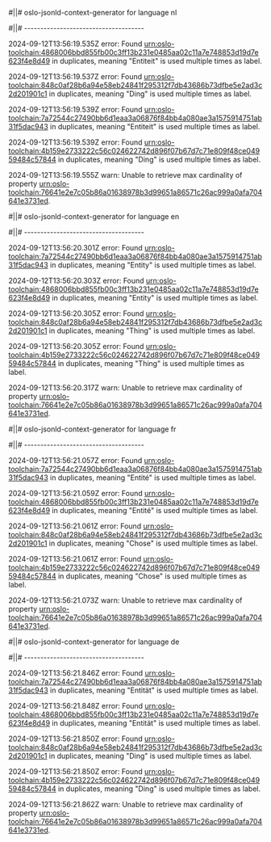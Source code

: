 #||# oslo-jsonld-context-generator for language nl  

#||# -------------------------------------  

2024-09-12T13:56:19.535Z error: Found [urn:oslo-toolchain:4868006bbd855fb00c3ff13b231e0485aa02c11a7e748853d19d7e623f4e8d49](all-cultureel-erfgoed-object-ap.jsonld#L6810) in duplicates, meaning "Entiteit" is used multiple times as label.

2024-09-12T13:56:19.537Z error: Found [urn:oslo-toolchain:848c0af28b6a94e58eb24841f295312f7db43686b73dfbe5e2ad3c2d201901c1](all-cultureel-erfgoed-object-ap.jsonld#L6861) in duplicates, meaning "Ding" is used multiple times as label.

2024-09-12T13:56:19.539Z error: Found [urn:oslo-toolchain:7a72544c27490bb6d1eaa3a06876f84bb4a080ae3a1575914751ab31f5dac943](all-cultureel-erfgoed-object-ap.jsonld#L1656) in duplicates, meaning "Entiteit" is used multiple times as label.

2024-09-12T13:56:19.539Z error: Found [urn:oslo-toolchain:4b159e2733222c56c024622742d896f07b67d7c71e809f48ce04959484c57844](all-cultureel-erfgoed-object-ap.jsonld#L1840) in duplicates, meaning "Ding" is used multiple times as label.

2024-09-12T13:56:19.555Z warn: Unable to retrieve max cardinality of property [urn:oslo-toolchain:76641e2e7c05b86a01638978b3d99651a86571c26ac999a0afa704641e3731ed](all-cultureel-erfgoed-object-ap.jsonld#L4875).

#||# oslo-jsonld-context-generator for language en  

#||# -------------------------------------  

2024-09-12T13:56:20.301Z error: Found [urn:oslo-toolchain:7a72544c27490bb6d1eaa3a06876f84bb4a080ae3a1575914751ab31f5dac943](all-cultureel-erfgoed-object-ap.jsonld#L1656) in duplicates, meaning "Entity" is used multiple times as label.

2024-09-12T13:56:20.303Z error: Found [urn:oslo-toolchain:4868006bbd855fb00c3ff13b231e0485aa02c11a7e748853d19d7e623f4e8d49](all-cultureel-erfgoed-object-ap.jsonld#L6810) in duplicates, meaning "Entity" is used multiple times as label.

2024-09-12T13:56:20.305Z error: Found [urn:oslo-toolchain:848c0af28b6a94e58eb24841f295312f7db43686b73dfbe5e2ad3c2d201901c1](all-cultureel-erfgoed-object-ap.jsonld#L6861) in duplicates, meaning "Thing" is used multiple times as label.

2024-09-12T13:56:20.305Z error: Found [urn:oslo-toolchain:4b159e2733222c56c024622742d896f07b67d7c71e809f48ce04959484c57844](all-cultureel-erfgoed-object-ap.jsonld#L1840) in duplicates, meaning "Thing" is used multiple times as label.

2024-09-12T13:56:20.317Z warn: Unable to retrieve max cardinality of property [urn:oslo-toolchain:76641e2e7c05b86a01638978b3d99651a86571c26ac999a0afa704641e3731ed](all-cultureel-erfgoed-object-ap.jsonld#L4875).

#||# oslo-jsonld-context-generator for language fr  

#||# -------------------------------------  

2024-09-12T13:56:21.057Z error: Found [urn:oslo-toolchain:7a72544c27490bb6d1eaa3a06876f84bb4a080ae3a1575914751ab31f5dac943](all-cultureel-erfgoed-object-ap.jsonld#L1656) in duplicates, meaning "Entité" is used multiple times as label.

2024-09-12T13:56:21.059Z error: Found [urn:oslo-toolchain:4868006bbd855fb00c3ff13b231e0485aa02c11a7e748853d19d7e623f4e8d49](all-cultureel-erfgoed-object-ap.jsonld#L6810) in duplicates, meaning "Entité" is used multiple times as label.

2024-09-12T13:56:21.061Z error: Found [urn:oslo-toolchain:848c0af28b6a94e58eb24841f295312f7db43686b73dfbe5e2ad3c2d201901c1](all-cultureel-erfgoed-object-ap.jsonld#L6861) in duplicates, meaning "Chose" is used multiple times as label.

2024-09-12T13:56:21.061Z error: Found [urn:oslo-toolchain:4b159e2733222c56c024622742d896f07b67d7c71e809f48ce04959484c57844](all-cultureel-erfgoed-object-ap.jsonld#L1840) in duplicates, meaning "Chose" is used multiple times as label.

2024-09-12T13:56:21.073Z warn: Unable to retrieve max cardinality of property [urn:oslo-toolchain:76641e2e7c05b86a01638978b3d99651a86571c26ac999a0afa704641e3731ed](all-cultureel-erfgoed-object-ap.jsonld#L4875).

#||# oslo-jsonld-context-generator for language de  

#||# -------------------------------------  

2024-09-12T13:56:21.846Z error: Found [urn:oslo-toolchain:7a72544c27490bb6d1eaa3a06876f84bb4a080ae3a1575914751ab31f5dac943](all-cultureel-erfgoed-object-ap.jsonld#L1656) in duplicates, meaning "Entität" is used multiple times as label.

2024-09-12T13:56:21.848Z error: Found [urn:oslo-toolchain:4868006bbd855fb00c3ff13b231e0485aa02c11a7e748853d19d7e623f4e8d49](all-cultureel-erfgoed-object-ap.jsonld#L6810) in duplicates, meaning "Entität" is used multiple times as label.

2024-09-12T13:56:21.850Z error: Found [urn:oslo-toolchain:848c0af28b6a94e58eb24841f295312f7db43686b73dfbe5e2ad3c2d201901c1](all-cultureel-erfgoed-object-ap.jsonld#L6861) in duplicates, meaning "Ding" is used multiple times as label.

2024-09-12T13:56:21.850Z error: Found [urn:oslo-toolchain:4b159e2733222c56c024622742d896f07b67d7c71e809f48ce04959484c57844](all-cultureel-erfgoed-object-ap.jsonld#L1840) in duplicates, meaning "Ding" is used multiple times as label.

2024-09-12T13:56:21.862Z warn: Unable to retrieve max cardinality of property [urn:oslo-toolchain:76641e2e7c05b86a01638978b3d99651a86571c26ac999a0afa704641e3731ed](all-cultureel-erfgoed-object-ap.jsonld#L4875).

